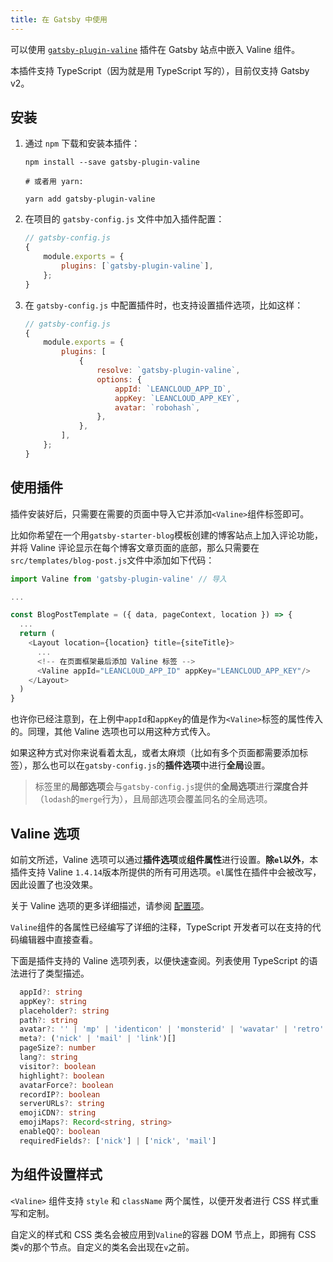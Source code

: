 ```yaml
---
title: 在 Gatsby 中使用
---
```


可以使用 [`gatsby-plugin-valine`](https://www.npmjs.com/package/gatsby-plugin-valine) 插件在 Gatsby 站点中嵌入 Valine 组件。

本插件支持 TypeScript（因为就是用 TypeScript 写的），目前仅支持 Gatsby v2。

## 安装

1. 通过 `npm` 下载和安装本插件：

    ```shell
    npm install --save gatsby-plugin-valine

    # 或者用 yarn:

    yarn add gatsby-plugin-valine
    ```

2. 在项目的 `gatsby-config.js` 文件中加入插件配置：

    ```js
    // gatsby-config.js
    {
        module.exports = {
            plugins: [`gatsby-plugin-valine`],
        };
    }
    ```

3. 在 `gatsby-config.js` 中配置插件时，也支持设置插件选项，比如这样：

    ```js
    // gatsby-config.js
    {
        module.exports = {
            plugins: [
                {
                    resolve: `gatsby-plugin-valine`,
                    options: {
                        appId: `LEANCLOUD_APP_ID`,
                        appKey: `LEANCLOUD_APP_KEY`,
                        avatar: `robohash`,
                    },
                },
            ],
        };
    }
    ```

## 使用插件

插件安装好后，只需要在需要的页面中导入它并添加`<Valine>`组件标签即可。

比如你希望在一个用`gatsby-starter-blog`模板创建的博客站点上加入评论功能，并将 Valine 评论显示在每个博客文章页面的底部，那么只需要在`src/templates/blog-post.js`文件中添加如下代码：

```js
import Valine from 'gatsby-plugin-valine' // 导入

...

const BlogPostTemplate = ({ data, pageContext, location }) => {
  ...
  return (
    <Layout location={location} title={siteTitle}>
      ...
      <!-- 在页面框架最后添加 Valine 标签 -->
      <Valine appId="LEANCLOUD_APP_ID" appKey="LEANCLOUD_APP_KEY"/>
    </Layout>
  )
}
```

也许你已经注意到，在上例中`appId`和`appKey`的值是作为`<Valine>`标签的属性传入的。同理，其他 Valine 选项也可以用这种方式传入。

如果这种方式对你来说看着太乱，或者太麻烦（比如有多个页面都需要添加标签），那么也可以在`gatsby-config.js`的**插件选项**中进行**全局**设置。

> 标签里的**局部选项**会与`gatsby-config.js`提供的**全局选项**进行**深度合并**（`lodash`的`merge`行为），且局部选项会覆盖同名的全局选项。

## Valine 选项

如前文所述，Valine 选项可以通过**插件选项**或**组件属性**进行设置。**除`el`以外**，本插件支持 Valine `1.4.14`版本所提供的所有可用选项。`el`属性在插件中会被改写，因此设置了也没效果。

关于 Valine 选项的更多详细描述，请参阅 [配置项](https://valine.js.org/configuration.html)。

`Valine`组件的各属性已经编写了详细的注释，TypeScript 开发者可以在支持的代码编辑器中直接查看。

下面是插件支持的 Valine 选项列表，以便快速查阅。列表使用 TypeScript 的语法进行了类型描述。

```ts
  appId?: string
  appKey?: string
  placeholder?: string
  path?: string
  avatar?: '' | 'mp' | 'identicon' | 'monsterid' | 'wavatar' | 'retro' | 'robohash' | 'hide'
  meta?: ('nick' | 'mail' | 'link')[]
  pageSize?: number
  lang?: string
  visitor?: boolean
  highlight?: boolean
  avatarForce?: boolean
  recordIP?: boolean
  serverURLs?: string
  emojiCDN?: string
  emojiMaps?: Record<string, string>
  enableQQ?: boolean
  requiredFields?: ['nick'] | ['nick', 'mail']
```

## 为组件设置样式

`<Valine>` 组件支持 `style` 和 `className` 两个属性，以便开发者进行 CSS 样式重写和定制。

自定义的样式和 CSS 类名会被应用到`Valine`的容器 DOM 节点上，即拥有 CSS 类`v`的那个节点。自定义的类名会出现在`v`之前。
